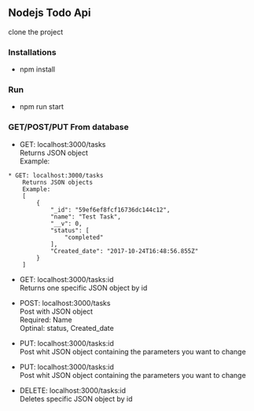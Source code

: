 ## Nodejs Todo Api

clone the project

### Installations
* npm install

### Run
* npm run start

### GET/POST/PUT From database
* GET: localhost:3000/tasks<br />
    Returns JSON object<br />
    Example:

```
* GET: localhost:3000/tasks
    Returns JSON objects
    Example:
    [
        {
            "_id": "59ef6ef8fcf16736dc144c12",
            "name": "Test Task",
            "__v": 0,
            "status": [
                "completed"
            ],
            "Created_date": "2017-10-24T16:48:56.855Z"
        }
    ]
```

* GET: localhost:3000/tasks:id<br />
    Returns one specific JSON object by id<br />

* POST: localhost:3000/tasks<br />
    Post with JSON object<br />
        Required: Name<br />
        Optinal: status, Created_date<br />

* PUT: localhost:3000/tasks:id<br />
    Post whit JSON object containing the parameters you want to change<br />

* PUT: localhost:3000/tasks:id<br />
    Post whit JSON object containing the parameters you want to change<br />

* DELETE: localhost:3000/tasks:id<br />
    Deletes specific JSON object by id<br />
